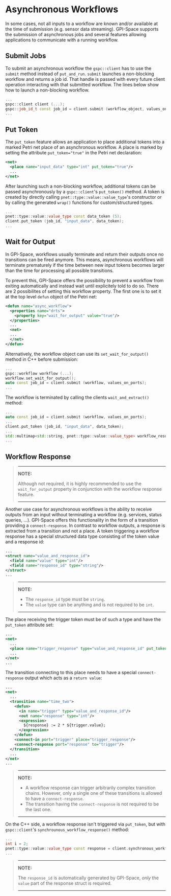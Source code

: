 # Asynchronous Workflows

In some cases, not all inputs to a workflow are known and/or available at the time of submission (e.g. sensor data streaming).
GPI-Space supports the submission of asynchronous jobs and several features allowing applications to communicate with a running workflow.

## Submit Jobs

To submit an asynchronous workflow the `gspc::client` has to use the `submit` method instead of `put_and_run`.
`submit` launches a non-blocking workflow and returns a job id.
That handle is passed with every future client operation interacting with that submitted workflow.
The lines below show how to launch a non-blocking workflow.

```c++
...
gspc::client client (...);
gspc::job_id_t const job_id = client.submit (workflow_object, values_on_ports);
...
```

## Put Token

The `put_token` feature allows an application to place additional tokens into a marked Petri net place of an asynchronous workflow.
A place is marked by setting the attribute `put_token="true"` in the Petri net declaration:

```xml
<net>
  <place name="input_data" type="int" put_token="true"/>
  ...
</net>
```

After launching such a non-blocking workflow, additional tokens can be passed asynchronously by a `gspc::client`'s `put_token()` method.
A token is created by directly calling `pnet::type::value::value_type`'s constructor or by calling the generated `wrap()` functions for custom/structured types.

```c++
...
pnet::type::value::value_type const data_token (5);
client.put_token (job_id, "input_data", data_token);
...
```

## Wait for Output

In GPI-Space, workflows usually terminate and return their outputs once no transitions can be fired anymore.
This means, asynchronous workflows will terminate prematurely if the time between new input tokens becomes larger than the time for processing all possible transitions.

To prevent this, GPI-Space offers the possibility to prevent a workflow from exiting automatically and instead wait until explicitely told to do so.
There are 2 possibilites of setting this workflow property.
The first one is to set it at the top level `defun` object of the Petri net:

```xml
<defun name="async_workflow">
  <properties name="drts">
    <property key="wait_for_output" value="true"/>
  </properties>
  ...
  <net>
  ...
  </net>
</defun>
```

Alternatively, the workflow object can use its `set_wait_for_output()` method in C++ before submission:

```c++
...
gspc::workflow workflow (...);
workflow.set_wait_for_output();
auto const job_id = client.submit (workflow, values_on_ports);
...
```

The workflow is terminated by calling the clients `wait_and_extract()` method:

```c++
...
auto const job_id = client.submit (workflow, values_on_ports);
...
client.put_token (job_id, "input_data", data_token);
...
std::multimap<std::string, pnet::type::value::value_type> workflow_result = client.wait_and_extract (job_id);
...
```

## Workflow Response

> ---
> **NOTE:**
>
> Although not required, it is highly recommended to use the `wait_for_output` property in conjunction with the workflow response feature.
>
> ---

Another use case for asynchronous workflows is the ability to receive outputs from an input without terminating a workflow (e.g. services, status queries, ...).
GPI-Space offers this functionality in the form of a transition providing a `connect-response`.
In contrast to workflow outputs, a response is extracted from a transition and not a place.
A token triggering a workflow response has a special structured data type consisting of the token value and a response id:

```xml
...
<struct name="value_and_response_id">
  <field name="value" type="int"/>
  <field name="response_id" type="string"/>
</struct>
...
```

> ---
> **NOTE:**
>
> - The `response_id` type must be `string`.
> - The `value` type can be anything and is not required to be `int`.
>
> ---

The place receiving the trigger token must be of such a type and have the `put_token` attribute set:

```xml
...
<net>
  ...
  <place name="trigger_response" type="value_and_response_id" put_token="true"/>
  ...
</net>
...
```

The transition connecting to this place needs to have a special `connect-response` output which acts as a `return value`:

```xml
...
<net>
  ...
  <transition name="time_two">
    <defun>
      <in name="trigger" type="value_and_response_id"/>
      <out name="response" type="int"/>
      <expression>
        ${response} := 2 * ${trigger.value};
      </expression>
    </defun>
    <connect-in port="trigger" place="trigger_response"/>
    <connect-response port="response" to="trigger"/>
  </transition>
  ...
</net>
...
```

> ---
> **NOTE:**
>
> - A workflow response can trigger arbitrarily complex transition chains.
>   However, only a single one of these transitions is allowed to have a `connect-response`.
> - The transition having the `connect-response` is not required to be the last one.
>
> ---

On the C++ side, a workflow response isn't triggered via `put_token`, but with `gspc::client`'s `synchrounous_workflow_response()` method:

```c++
...
int i = 2;
pnet::type::value::value_type const response = client.synchronous_workflow_response (job_id, "trigger_response", i);
...
```

> ---
> **NOTE:**
>
> The `response_id` is automatically generated by GPI-Space, *only* the `value` part of the response struct is required.
>
> ---
